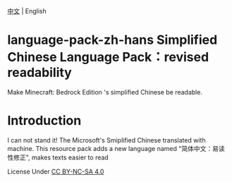 [中文](https://github.com/ErrorPower2001/language-pack-zh-hans-readable/blob/master/README.md "切换至中文README.md") | English
# language-pack-zh-hans Simplified Chinese Language Pack：revised readability
Make Minecraft: Bedrock Edition 's simplified Chinese be readable.

# Introduction
I can not stand it! The Microsoft's Smiplified Chinese translated with machine.
This resource pack adds a new language named "简体中文：易读性修正", makes texts easier to read

License Under [CC BY-NC-SA 4.0](https://creativecommons.org/licenses/by-nc-sa/4.0/legalcode)